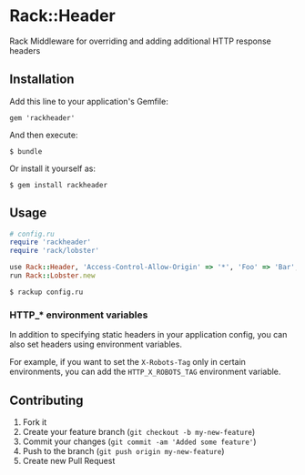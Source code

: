# Rack::Header

Rack Middleware for overriding and adding additional HTTP response headers

## Installation

Add this line to your application's Gemfile:

    gem 'rackheader'

And then execute:

    $ bundle

Or install it yourself as:

    $ gem install rackheader

## Usage

```ruby
# config.ru
require 'rackheader'
require 'rack/lobster'

use Rack::Header, 'Access-Control-Allow-Origin' => '*', 'Foo' => 'Bar', 'Biz' => 'Baz'
run Rack::Lobster.new
```

    $ rackup config.ru

### HTTP_* environment variables

In addition to specifying static headers in your application config, you can also set headers using environment variables.

For example, if you want to set the `X-Robots-Tag` only in certain environments, you can add the `HTTP_X_ROBOTS_TAG` environment variable.

## Contributing

1. Fork it
2. Create your feature branch (`git checkout -b my-new-feature`)
3. Commit your changes (`git commit -am 'Added some feature'`)
4. Push to the branch (`git push origin my-new-feature`)
5. Create new Pull Request
